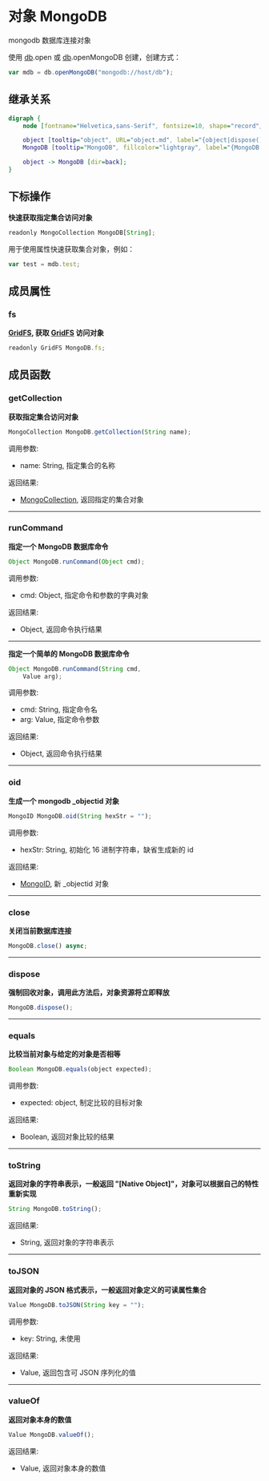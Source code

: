 # 对象 MongoDB
mongodb 数据库连接对象

使用 [db](../../module/ifs/db.md).open 或 [db](../../module/ifs/db.md).openMongoDB 创建，创建方式：

```JavaScript
var mdb = db.openMongoDB("mongodb://host/db");
```

## 继承关系
```dot
digraph {
    node [fontname="Helvetica,sans-Serif", fontsize=10, shape="record", style="filled", fillcolor="white"];

    object [tooltip="object", URL="object.md", label="{object|dispose()\lequals()\ltoString()\ltoJSON()\lvalueOf()\l}"];
    MongoDB [tooltip="MongoDB", fillcolor="lightgray", label="{MongoDB|operator[String]\l|fs\l|getCollection()\lrunCommand()\loid()\lclose()\l}"];

    object -> MongoDB [dir=back];
}
```

## 下标操作
        
**快速获取指定集合访问对象**

```JavaScript
readonly MongoCollection MongoDB[String];
```

用于使用属性快速获取集合对象，例如：

```JavaScript
var test = mdb.test;
```

## 成员属性
        
### fs
**[GridFS](GridFS.md), 获取 [GridFS](GridFS.md) 访问对象**

```JavaScript
readonly GridFS MongoDB.fs;
```

## 成员函数
        
### getCollection
**获取指定集合访问对象**

```JavaScript
MongoCollection MongoDB.getCollection(String name);
```

调用参数:
* name: String, 指定集合的名称

返回结果:
* [MongoCollection](MongoCollection.md), 返回指定的集合对象

--------------------------
### runCommand
**指定一个 MongoDB 数据库命令**

```JavaScript
Object MongoDB.runCommand(Object cmd);
```

调用参数:
* cmd: Object, 指定命令和参数的字典对象

返回结果:
* Object, 返回命令执行结果

--------------------------
**指定一个简单的 MongoDB 数据库命令**

```JavaScript
Object MongoDB.runCommand(String cmd,
    Value arg);
```

调用参数:
* cmd: String, 指定命令名
* arg: Value, 指定命令参数

返回结果:
* Object, 返回命令执行结果

--------------------------
### oid
**生成一个 mongodb _objectid 对象**

```JavaScript
MongoID MongoDB.oid(String hexStr = "");
```

调用参数:
* hexStr: String, 初始化 16 进制字符串，缺省生成新的 id

返回结果:
* [MongoID](MongoID.md), 新 _objectid 对象

--------------------------
### close
**关闭当前数据库连接**

```JavaScript
MongoDB.close() async;
```

--------------------------
### dispose
**强制回收对象，调用此方法后，对象资源将立即释放**

```JavaScript
MongoDB.dispose();
```

--------------------------
### equals
**比较当前对象与给定的对象是否相等**

```JavaScript
Boolean MongoDB.equals(object expected);
```

调用参数:
* expected: object, 制定比较的目标对象

返回结果:
* Boolean, 返回对象比较的结果

--------------------------
### toString
**返回对象的字符串表示，一般返回 "[Native Object]"，对象可以根据自己的特性重新实现**

```JavaScript
String MongoDB.toString();
```

返回结果:
* String, 返回对象的字符串表示

--------------------------
### toJSON
**返回对象的 JSON 格式表示，一般返回对象定义的可读属性集合**

```JavaScript
Value MongoDB.toJSON(String key = "");
```

调用参数:
* key: String, 未使用

返回结果:
* Value, 返回包含可 JSON 序列化的值

--------------------------
### valueOf
**返回对象本身的数值**

```JavaScript
Value MongoDB.valueOf();
```

返回结果:
* Value, 返回对象本身的数值

